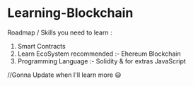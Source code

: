 # Learning-Blockchain

Roadmap / Skills you need to learn :

1) Smart Contracts
2) Learn EcoSystem recommended :- Ehereum Blockchain
3) Programming Language :- Solidity & for extras JavaScript

//Gonna Update when I'll learn more 😃
